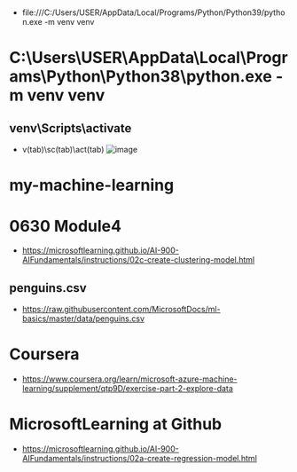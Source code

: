 # 
- file:///C:/Users/USER/AppData/Local/Programs/Python/Python39/python.exe -m venv venv

# C:\Users\USER\AppData\Local\Programs\Python\Python38\python.exe -m venv venv
## venv\Scripts\activate
- v(tab)\sc(tab)\act(tab)
![image](https://github.com/user-attachments/assets/c14c8113-7325-48cf-ab77-0fda4dc76ebb)


# my-machine-learning

# 0630 Module4
- https://microsoftlearning.github.io/AI-900-AIFundamentals/instructions/02c-create-clustering-model.html

## penguins.csv
- https://raw.githubusercontent.com/MicrosoftDocs/ml-basics/master/data/penguins.csv


# Coursera
- https://www.coursera.org/learn/microsoft-azure-machine-learning/supplement/qtp9D/exercise-part-2-explore-data

# MicrosoftLearning at Github
- https://microsoftlearning.github.io/AI-900-AIFundamentals/instructions/02a-create-regression-model.html
